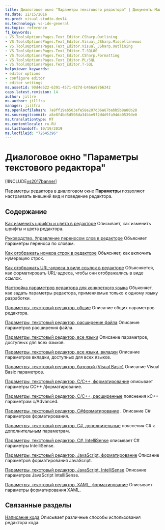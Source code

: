 ```yaml
---
title: Диалоговое окно "Параметры текстового редактора" | Документы Майкрософт
ms.date: 11/15/2016
ms.prod: visual-studio-dev14
ms.technology: vs-ide-general
ms.topic: reference
f1_keywords:
- VS.ToolsOptionsPages.Text_Editor.CSharp.Outlining
- VS.ToolsOptionsPages.Text_Editor.Visual_JSharp.Miscellaneous
- VS.ToolsOptionsPages.Text_Editor.Visual_JSharp.Outlining
- VS.ToolsOptionsPages.Text_Editor.T-SQL80
- VS.ToolsOptionsPages.Text_Editor.CSharp.Formatting
- VS.ToolsOptionsPages.Text_Editor.PL/SQL
- VS.ToolsOptionsPages.Text_Editor.T-SQL
helpviewer_keywords:
- editor options
- configure editor
- editor settings
ms.assetid: 90d4e522-6391-4571-927d-b466a9766342
caps.latest.revision: 14
author: jillre
ms.author: jillfra
manager: jillfra
ms.openlocfilehash: 7a8ff19ab503efe58e207d36a87babb5b8a80b28
ms.sourcegitcommit: a8e8f4bd5d508da34bbe9f2d4d9fa94da0539de0
ms.translationtype: MT
ms.contentlocale: ru-RU
ms.lasthandoff: 10/19/2019
ms.locfileid: "72645396"
---
```

# <a name="text-editor-options-dialog-box"></a>Диалоговое окно "Параметры текстового редактора"
[!INCLUDE[vs2017banner](../../includes/vs2017banner.md)]

Параметры редактора в диалоговом окне **Параметры** позволяют настраивать внешний вид и поведение редактора.

## <a name="in-this-section"></a>Содержание
 [Как изменить шрифты и цвета в редакторе](../../ide/reference/how-to-change-fonts-and-colors-in-the-editor.md) Описывает, как изменить шрифты и цвета редактора.

 [Руководство. Управление переносом слов в редакторе](../../ide/reference/how-to-manage-word-wrap-in-the-editor.md) Объясняет параметры переноса по словам.

 [Как отображать номера строк в редакторе](../../ide/reference/how-to-display-line-numbers-in-the-editor.md) Объясняет, как включить нумерацию строк.

 [Как отображать URL-адреса в виде ссылок в редакторе](../../ide/reference/how-to-display-urls-as-links-in-the-editor.md) Объясняется, как форматировать URL-адреса, чтобы они отображались в виде ссылок.

 [Настройка параметров редактора для конкретного языка](../../ide/reference/setting-language-specific-editor-options.md) Объясняет, как задать параметры редактора, применяемые только к одному языку разработки.

 [Параметры, текстовый редактор, общие](../../ide/reference/options-text-editor-general.md) Описание общих параметров редактора.

 [Параметры, текстовый редактор, расширение файла](../../ide/reference/options-text-editor-file-extension.md) Описание параметров расширения файла.

 [Параметры, текстовый редактор, все языки](../../ide/reference/options-text-editor-all-languages.md) Описание параметров, доступных для всех языков.

 [Параметры, текстовый редактор, все языки, вкладки](../../ide/reference/options-text-editor-all-languages-tabs.md) Описание параметров вкладки, доступных для всех языков.

 [Параметры, текстовый редактор, базовый (Visual Basic)](../../ide/reference/options-text-editor-basic-visual-basic.md) Описание Visual Basic параметров.

 [Параметры, текстовый редактор, C/C++, форматирование](../../ide/reference/options-text-editor-c-cpp-formatting.md) описывает параметры CC++ /форматирование.

 [Параметры, текстовый редактор, C/C++, расширенные](../../ide/reference/options-text-editor-c-cpp-advanced.md) пояснения кC++ параметрам c/Advanced.

 [Параметры, текстовый редактор, C#форматирование](../../ide/reference/options-text-editor-csharp-formatting.md) . Описание C# параметров форматирования.

 [Параметры, текстовый редактор, C#, дополнительные](../../ide/reference/options-text-editor-csharp-advanced.md) пояснения C# к дополнительным параметрам.

 [Параметры, текстовый редактор, C#, IntelliSense](../../ide/reference/options-text-editor-csharp-intellisense.md) описывает C# параметры IntelliSense.

 [Параметры, текстовый редактор, JavaScript, форматирование](../../ide/reference/options-text-editor-javascript-formatting.md) Описание параметров форматирования JavaScript.

 [Параметры, текстовый редактор, JavaScript, IntelliSense](../../ide/reference/options-text-editor-javascript-intellisense.md) Описание параметров JavaScript IntelliSense.

 [Параметры, текстовый редактор, XAML, форматирование](../../ide/reference/options-text-editor-xaml-formatting.md) Описывает параметры форматирования XAML.

## <a name="related-sections"></a>Связанные разделы
 [Написание кода](../../ide/writing-code-in-the-code-and-text-editor.md) Описывает различные способы использования редактора кода.
